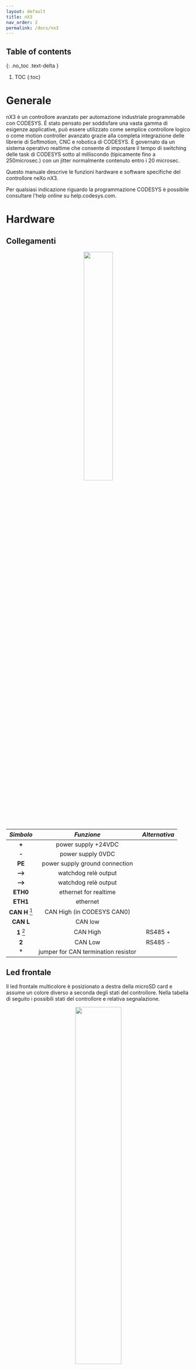 ```yaml
---
layout: default
title: nX3
nav_order: 2
permalink: /docs/nx3
---
```


## Table of contents
{: .no_toc .text-delta }

1. TOC
{:toc}

# Generale

nX3 è un controllore avanzato per automazione industriale programmabile con CODESYS. È stato pensato per soddisfare una vasta gamma di esigenze applicative, può essere utilizzato come semplice controllore logico o come motion controller avanzato grazie alla completa integrazione delle librerie di Softmotion, CNC e robotica di CODESYS.
È governato da un sistema operativo realtime che consente di impostare il tempo di switching delle task di CODESYS sotto al milliscondo (tipicamente fino a 250microsec.) con un jitter normalmente contenuto entro i 20 microsec.


Questo manuale descrive le funzioni hardware e software specifiche del controllore neXo nX3.

Per qualsiasi indicazione riguardo la programmazione CODESYS è possibile consultare l'help online su help.codesys.com.

# Hardware

## Collegamenti

<div style="text-align:center"><img src="nx3/img/top_small.png" width="40%"/></div>


|*Simbolo*	 		|*Funzione* 							|*Alternativa*	|
|:-----------:		|:-------------: 						|:-:				|
|**+**		     	| power supply +24VDC        			|				|
|**-**	         	| power supply 0VDC          			|				|
|**PE**		     	| power supply ground connection		|				|
|**-->**				| watchdog relè output					|   			|				
|**-->**         	| watchdog relè output		  			|				|
|**ETH0**		    | ethernet for realtime					|       		|				
|**ETH1**		    | ethernet 								|       		|				
|**CAN H** [^1]	    | CAN High (in CODESYS CAN0)			|      			|				
|**CAN L**		    | CAN low  								|     			|				
|**1** [^2]			| CAN High 								| RS485 +      	|
|**2**		     	| CAN Low  								| RS485 -   	|
| **°**				| jumper for CAN termination resistor 	|				|


[^1]: In CODESYS corrisponde all'interfaccia CAN0
[^2]: In CODESYS corrisponde all'interfaccia CAN1 vedi impostazioni al capitolo [Parametri nX3][Parametri nX3]


## Led frontale

Il led frontale multicolore è posizionato a destra della microSD card e assume un colore diverso a seconda degli stati del controllore. Nella tabella di seguito i possibili stati del controllore e relativa segnalazione.

<div style="text-align:center"><img src="img/led.png" width="50%"/></div>



|*colore del led*	|*significato*								|
|:--------------	|------------:								|
|**bianco**			| OS in fase di boot						|
|**arancio**		| applicazione CODESYS in stop o assente	|
|**verde**			| applicazione CODESYS in run				|
|**rosso**			| applicazione CODESYS in exception			|
|**spento**			| tensione sotto i 19 volt					|

\newpage

## Memoria ritentiva

nX3 effettua la memorizzazione automatica delle variabili dichiarate come ritentive all'interno dell'applicativo CODESYS, la memoria ritentiva massima utilizzabile è di 128kbyte.

Qui un esempio di dichiarazione di variabile ritentiva in un POU

```python
VAR RETAIN
	iRem1 : INT;
END_VAR
```

Qui un esempio di dichiarazione di variabile ritentiva globale in GVL

```python
	VAR_GLOBAL RETAIN
	gvarRem1 : INT;
END_VAR
```

Quando allo spegnimento la tensione di alimentazione scende sotto i 19VDC entra in funzione il micro UPS integrato di nX3 e le variabili ritentive vengono salvate automaticamente. In questa fase il led frontale viene spento per risparmiare corrente e garantire un tempo utile per il salvataggio.

# Funzioni software specifiche


## Parametri nX3

Un volta creato un progetto per nX3 è possibile, editando il nodo device e selezionando la sheet
*nX3 CPU Parameters*, visualizzare e modificare alcuni parametri che
consentono di impostare alcuni funzionamenti del controllore.


<div style="text-align:center"><img src="img/ParametrinX3.jpg" /></div>


**BusSpeed**

Consente di impostare la velocità del bus di comunicazione con i moduli di I/O locali. E' impostato per default al valore massimo di 8Mhz. Non dovrebbe mai
essere modificato.

**Enable Can1**

Abilita il funzionamento della seconda linea CAN (CAN1 in CODESYS). In condizioni di default il connettore superiore a due pin identificato con 1 e 2 (vd. [Collegamenti][Collegamenti]) non è utilizzato, mettendo TRUE in questo parametro il connettore è connesso alla seconda linea CAN (CAN1 in CODESYS).

**Enable RS485 line**

Abilita il funzionamento della linea RS485. In condizioni di default il connettore superiore a due pin identificato con 1 e 2 (vd. [Collegamenti][Collegamenti]) non è utilizzato, mettendo TRUE in questo parametro il connettore è connesso alla RS485. Questa impostazione non ha effetto nel caso in cui sia abilitata la precendente.

## Watchdog

Il modulo nX3 dispone di un Watchdog connesso ad un rele statico le cui connessioni sono disponibili sul connettore di alimentazione e che permette di verificare
costantemente il corretto funzionamento di hardware e software.

Editando il nodo device e selezionando la sheet *nX3 CPU I/O Mapping* è possibile verificare che è mappata automaticamente una variabile ti tipo BOOL con nome Watchdog. Se lo si desidera in questa sheet è possibile cambiare nome alla varabile.


<div style="text-align:center"><img src="img/Watchdog.jpg" /></div>


Per attivare il watchdog è sufficiente aggiungere la seguente linea di codice nel task che si ritiene rilevante per l'esecuzione della propria automazione.
```python
WATCHDOG := TRUE;
```
Se in seguito ad un guasto o un errore nel software dell'applicazione la linea contenente il codice non è più eseguita il rele di watchdog si apre.



## Linee Ethernet

Il modulo dispone di due linee Ethernet: Eth0 e Eth1. È inoltre supportato la connessione WiFi inserendo un adattatore USB esterno nella porta USB Host disponibile.

Attualmente è supportato il modello USB LM816 di LM Tecnologies.

La linea Eth0 è impostata per default con questi valori:

**IP=192.168.2.100, mask=255.255.255.0**

La linea Eth1 è impostata per default con questi valori:

**IP=192.168.3.100, mask=255.255.255.0**

Le linee ethernet sono entrambe utilizzabili sia con l'ambiente di sviluppo CODESYS per la programmazione e il debug delle applicazioni sia come etherCAT master.
La linea Eth0 è quella con minor latenza e consente un jitter leggermente inferiore rispetto alla Eth1, ne è pertanto consigliato l'utilizzo per la connessione etherCAT ini particolare quando si sviluppano applicazioni di Motion Control, CNC e robotica.

La libreria *nX3CpuSetup* contiene alcune funzioni che permettono di configurare entrambe le linee Ethernet e il WiFi.

\begin{figure}[htbp]
\includegraphics[width=1\textwidth,keepaspectratio]{assets/Funzioni.jpg}
\caption{Funzioni networking}
\end{figure}

\newpage

### Funzione SetEthIPAddress

La funzione *SetEthIPAddress* permette di impostare l'indirizzo IP e la Subnet Mask per entrambe le linee Ethernet.

\begin{figure}[htbp]

	\centering\includegraphics[width=1\textwidth,keepaspectratio]{assets/SetEthIPAddress.jpg}

	\caption{Impostazione indirizzo IP porte ethernet}

	\label{fig:}

\end{figure}


Di seguito un esempio di codice che consente di impostare un indirizzo IP fisso e Subnet Mask alla linea Eth0.

```python
VAR
Error: nX3.ERROR;
END\_VAR
Error := nX3.SetEthIPaddress( 0, 192, 168, 10, 123, 255, 255, 255, 255);
```

Di seguito un esempio di codice che consente di impostare un indirizzo IP fisso e Subnet Mask alla linea Eth1.
```python
VAR
Error: nX3.ERROR;
END\_VAR
Error := nX3.SetEthIPaddress( 1, 192, 168, 20, 123, 255, 255, 255, 255);
```

Qualora si desideri impostare la linea con indirizzo assegnato tramite DHCP è possibile utilizzare questo esempio di codice.

```python
VAR
Error: nX3.ERROR;
END\_VAR
Error := nX3.SetEthIPaddress( 0, 0, 0, 0, 0, 0, 0, 0, 0 );
```

**Attenzione**
La funzione impiega qualche secondo per effettuare la configurazione, è opportuno chiamarla da un task con priorità più bassa di
quello utilizzato per l'automazione in modo da non bloccare l'esecuzione del programma principale.

\newpage


### Funzione SetWirelessNetwork

La funzione SetWirelessNetwork permette di selezionare la rete WiFi cui ci si vuole connettere, la relativa password, l'indirizzo IP e la Subnet Mask.



\begin{figure}[htbp]

	\centering\includegraphics[width=1\textwidth,keepaspectratio]{assets/SetWirelessNetwork.jpg}

	\caption{Set Wireless Network}

	\label{fig:}

\end{figure}




Per assegnare le rete è possibile utilizzare questo esempio di codice.
\begin{lstlisting}
VAR
Error: nX3.ERROR;
END\_VAR
Error := nX3. SetWirelessNetwork ( \'NomeReteWIFI\', \'PasswordWiFI\',192, 168, 10, 123, 255, 255, 255, 255 );
\end{lstlisting}

Qualora si desideri impostare la linea con indirizzo assegnato tramite DHCP è possibile utilizzare questo esempio di codice.
\begin{lstlisting}
VAR
Error: nX3.ERROR;
END\_VAR
Error := nX3. SetWirelessNetwork ( \'NomeReteWIFI\', \'PasswordWiFI\',0, 0, 0, 0, 0, 0, 0, 0 );
\end{lstlisting}


**Attenzione**
La funzione impiega qualche secondo per effettuare la configurazione, è opportuno chiamarla da un task con priorità più bassa di
quello utilizzato per l'automazione in modo da non bloccare l'esecuzione del programma principale.

\newpage


### Funzione RemoveWirelessNetwork

La funzione *RemoveWirelessNetwork* consente di dissociare il dispositivo dalla rete WiFi precedentemente selezionata.


\begin{figure}[htbp]

	\centering\includegraphics[width=1\textwidth,keepaspectratio]{assets/RemoveWirelessNwtwork.jpg}

	\caption{Remove Wireless Network}

	\label{fig:}

\end{figure}



Per rimuovere le rete è possibile utilizzare questo esempio di codice.
\begin{lstlisting}VAR
Error: nX3.ERROR;
END\_VAR
Error := nX3. RemoveWirelessNetwork ( \'NomeReteWIFI\' );
\end{lstlisting}

**Attenzione**
La funzione impiega qualche secondo per effettuare la configurazione, è opportuno chiamarla da un task con priorità più bassa di
quello utilizzato per l'automazione in modo da non bloccare l'esecuzione del programma principale.

## Codici di errore.

Le funzioni restituiscono eventuali codici di errore appartenenti alla enumerazione ERROR contenuta nella libreria stessa.



\begin{figure}[htbp]

	\centering\includegraphics[width=1\textwidth,keepaspectratio]{assets/Errori.jpg}

	\caption{Errori}

	\label{fig:}

\end{figure}


\newpage

## Accesso remoto

Grazie al framewrok di comunicazione e ai sewrvizi di connessione realizzati da [nabto](www.nabto.com), è possibile realizzare una connessione peer to peer con nX3 ovunque sia installato. Grazie all'aperture di un tunnel TCP sarà possibile connettersi a nX3 con l'Engineering di CODESYS.

Una volta effettuata la registrazione del device al server nabto e ottenuti il **DeviceId** e la **Key** sarà possibile utilizzare il function block di seguito per effettuare la connessione. Non serve nessun'altra configurazione.

\begin{figure}[htbp]

	\centering\includegraphics[width=1\textwidth,keepaspectratio]{assets/nabto1.png}

	\caption{Configure and enable the TCP tunnel for the remote connection}

	\label{fig:}

\end{figure}



Il tunnel TCP rimane attivo anche se non è presente la boot application di CODESYS. Questo consente di raggiungere e programmare nX3 anche in assenza di applicativo CODESYS.

Qualora si volesse disabilitare la connessione è possibile utilizzare questo functon block.

\begin{figure}[htbp]

	\centering\includegraphics[width=1\textwidth,keepaspectratio]{assets/nabto2.png}

	\caption{Disable the TCP tunnel}

	\label{fig:}

\end{figure}



## Moduli I/O

Il controllore nX3 dispone di un bus locale che ne consente l'espansione con i moduli di I/O ProCard realizzati da UFG. Questi possono essere inseriti nel progetto selezionando il device nX3, attivando il menu di contesto (tasto destro del mouse). Appare la finestra di inserimento dispositivi dove sotto la voce Miscellaneous sono elencati i moduli supportati.



\begin{figure}[htbp]

	\centering\includegraphics[width=1\textwidth,keepaspectratio]{assets/AddDevice.jpg}

	\caption{Aggiunta I/O locali}

	\label{fig:}

\end{figure}




Ciascun modulo, una volta inserito nel progetto, dispone di un proprio editor dove la sheet nX3CPU I/O mapping permette di assegnare il nome al punto I/O gestito dal modulo stesso secondo lo standard CODESYS.



\begin{figure}[htbp]

	\centering\includegraphics[width=1\textwidth,keepaspectratio]{assets/IOMapping.jpg}

	\caption{Mapping I/O locali}

	\label{fig:}

\end{figure}

\newpage

## Dispositivi di memoria rimovibili.

nX3 permette di inserire sul frontale una scheda micro SD e una memoria USB.

Tramite le funzioni standard di CODESYS per l'accesso ai file è possibile leggere e scrivere file contenuti in questi dispositivi.

Per accedere al directory principale della scheda miscro SD è necessario utilizzare il percorso:
\begin{lstlisting}
/media/mmcblk1p1/
\end{lstlisting}

Per accedere al directory principale della memoria USB è necessario utilizzare il percorso:
\begin{lstlisting}
/media/sda1/
\end{lstlisting}

<!--
# Storico revisioni


| data 		| versione 	| descrizione 		| autore 			|
|:-----		|:---------	|:------------		|:-------			|
| 2018/10/4 | 1.0		| Prima versione	| Davide Gallesi	|
-->
